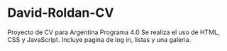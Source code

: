 # David-Roldan-CV
Proyecto de CV para Argentina Programa 4.0
Se realiza el uso de HTML, CSS y JavaScript. Incluye pagina de log in, listas y una galeria.
